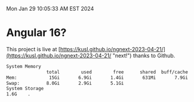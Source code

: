 Mon Jan 29 10:05:33 AM EST 2024

# Angular 16?


This project is live at [https://kusl.github.io/ngnext-2023-04-21/](https://kusl.github.io/ngnext-2023-04-21/ "next!") thanks to Github.

```bash
System Memory
               total        used        free      shared  buff/cache   available
Mem:            15Gi       6.9Gi       1.4Gi       631Mi       7.9Gi       8.4Gi
Swap:          8.0Gi       2.9Gi       5.1Gi
System Storage
1.6G	.
